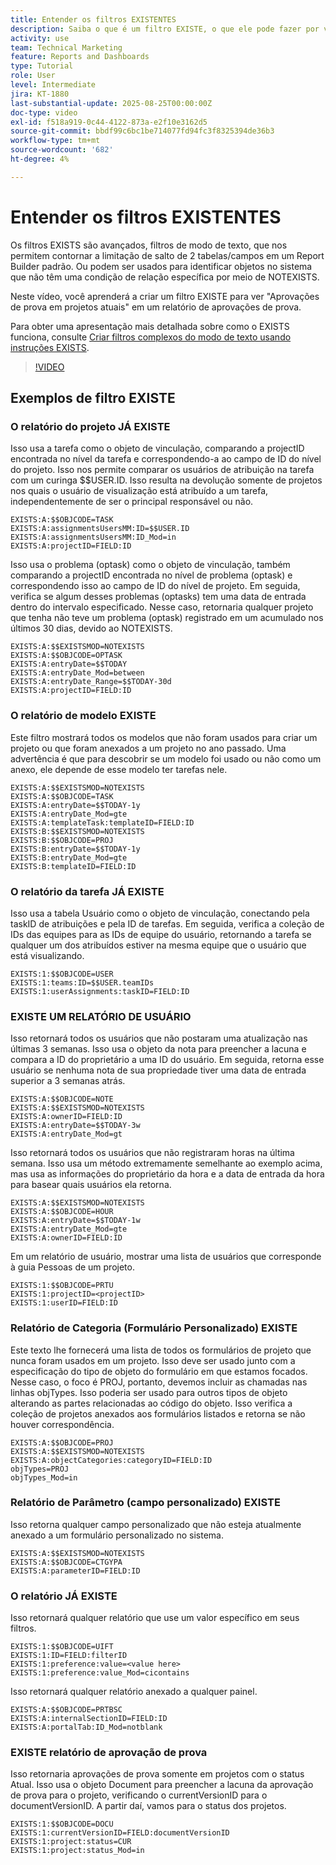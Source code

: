 ```yaml
---
title: Entender os filtros EXISTENTES
description: Saiba o que é um filtro EXISTE, o que ele pode fazer por você e como criá-lo do zero. Além disso, veja vários exemplos úteis de filtros EXISTE.
activity: use
team: Technical Marketing
feature: Reports and Dashboards
type: Tutorial
role: User
level: Intermediate
jira: KT-1880
last-substantial-update: 2025-08-25T00:00:00Z
doc-type: video
exl-id: f518a919-0c44-4122-873a-e2f10e3162d5
source-git-commit: bbdf99c6bc1be714077fd94fc3f8325394de36b3
workflow-type: tm+mt
source-wordcount: '682'
ht-degree: 4%

---
```


# Entender os filtros EXISTENTES

Os filtros EXISTS são avançados, filtros de modo de texto, que nos permitem contornar a limitação de salto de 2 tabelas/campos em um Report Builder padrão. Ou podem ser usados para identificar objetos no sistema que não têm uma condição de relação específica por meio de NOTEXISTS.

Neste vídeo, você aprenderá a criar um filtro EXISTE para ver &quot;Aprovações de prova em projetos atuais&quot; em um relatório de aprovações de prova.

Para obter uma apresentação mais detalhada sobre como o EXISTS funciona, consulte [Criar filtros complexos do modo de texto usando instruções EXISTS](https://experienceleague.adobe.com/en/docs/workfront/using/reporting/reports/text-mode/create-complex-text-mode-filters-using-exists-statements).

>[!VIDEO](https://video.tv.adobe.com/v/3471181/?quality=12&learn=on&enablevpops=1)

## Exemplos de filtro EXISTE

### O relatório do projeto JÁ EXISTE

Isso usa a tarefa como o objeto de vinculação, comparando a projectID encontrada no nível da tarefa e correspondendo-a ao campo de ID do nível do projeto. Isso nos permite comparar os usuários de atribuição na tarefa com um curinga $$USER.ID. Isso resulta na devolução somente de projetos nos quais o usuário de visualização está atribuído a um
tarefa, independentemente de ser o principal responsável ou não.

```
EXISTS:A:$$OBJCODE=TASK
EXISTS:A:assignmentsUsersMM:ID=$$USER.ID
EXISTS:A:assignmentsUsersMM:ID_Mod=in
EXISTS:A:projectID=FIELD:ID
```


Isso usa o problema (optask) como o objeto de vinculação, também comparando a projectID encontrada no nível de problema (optask) e correspondendo isso ao campo de ID do nível de projeto. Em seguida, verifica se algum desses problemas (optasks) tem uma data de entrada dentro do intervalo especificado. Nesse caso, retornaria qualquer projeto que tenha
não teve um problema (optask) registrado em um acumulado nos últimos 30 dias, devido ao NOTEXISTS.

```
EXISTS:A:$$EXISTSMOD=NOTEXISTS
EXISTS:A:$$OBJCODE=OPTASK
EXISTS:A:entryDate=$$TODAY
EXISTS:A:entryDate_Mod=between
EXISTS:A:entryDate_Range=$$TODAY-30d
EXISTS:A:projectID=FIELD:ID
```

### O relatório de modelo EXISTE

Este filtro mostrará todos os modelos que não foram usados para criar um projeto ou que foram anexados a um projeto no ano passado. Uma advertência é que para descobrir se um modelo foi usado ou não como um anexo, ele depende de esse modelo ter tarefas nele.

```
EXISTS:A:$$EXISTSMOD=NOTEXISTS
EXISTS:A:$$OBJCODE=TASK
EXISTS:A:entryDate=$$TODAY-1y
EXISTS:A:entryDate_Mod=gte
EXISTS:A:templateTask:templateID=FIELD:ID
EXISTS:B:$$EXISTSMOD=NOTEXISTS
EXISTS:B:$$OBJCODE=PROJ
EXISTS:B:entryDate=$$TODAY-1y
EXISTS:B:entryDate_Mod=gte
EXISTS:B:templateID=FIELD:ID
```

### O relatório da tarefa JÁ EXISTE

Isso usa a tabela Usuário como o objeto de vinculação, conectando pela taskID de atribuições e pela ID de tarefas. Em seguida, verifica a coleção de IDs das equipes para as IDs de equipe do usuário, retornando a tarefa se qualquer um dos atribuídos estiver na mesma equipe que o usuário que está visualizando.

```
EXISTS:1:$$OBJCODE=USER
EXISTS:1:teams:ID=$$USER.teamIDs
EXISTS:1:userAssignments:taskID=FIELD:ID
```

### EXISTE UM RELATÓRIO DE USUÁRIO

Isso retornará todos os usuários que não postaram uma atualização nas últimas 3 semanas. Isso usa o objeto da nota para preencher a lacuna e compara a ID do proprietário a uma ID do usuário. Em seguida, retorna esse usuário se nenhuma nota de sua propriedade tiver uma data de entrada superior a 3 semanas atrás.

```
EXISTS:A:$$OBJCODE=NOTE
EXISTS:A:$$EXISTSMOD=NOTEXISTS
EXISTS:A:ownerID=FIELD:ID
EXISTS:A:entryDate=$$TODAY-3w
EXISTS:A:entryDate_Mod=gt
```

Isso retornará todos os usuários que não registraram horas na última semana. Isso usa um método extremamente semelhante ao exemplo acima, mas usa as informações do proprietário da hora e a data de entrada da hora para basear quais usuários ela retorna.

```
EXISTS:A:$$EXISTSMOD=NOTEXISTS
EXISTS:A:$$OBJCODE=HOUR
EXISTS:A:entryDate=$$TODAY-1w
EXISTS:A:entryDate_Mod=gte
EXISTS:A:ownerID=FIELD:ID
```

Em um relatório de usuário, mostrar uma lista de usuários que corresponde à guia Pessoas de um projeto.

```
EXISTS:1:$$OBJCODE=PRTU
EXISTS:1:projectID=<projectID>
EXISTS:1:userID=FIELD:ID
```

### Relatório de Categoria (Formulário Personalizado) EXISTE

Este texto lhe fornecerá uma lista de todos os formulários de projeto que nunca foram usados em um projeto. Isso deve ser usado junto com a especificação do tipo de objeto do formulário em que estamos focados. Nesse caso, o foco é PROJ, portanto, devemos incluir as chamadas nas linhas objTypes. Isso poderia ser usado
para outros tipos de objeto alterando as partes relacionadas ao código do objeto. Isso verifica a coleção de projetos anexados aos formulários listados e retorna se não houver correspondência.

```
EXISTS:A:$$OBJCODE=PROJ
EXISTS:A:$$EXISTSMOD=NOTEXISTS
EXISTS:A:objectCategories:categoryID=FIELD:ID
objTypes=PROJ
objTypes_Mod=in
```

### Relatório de Parâmetro (campo personalizado) EXISTE

Isso retorna qualquer campo personalizado que não esteja atualmente anexado a um formulário personalizado no sistema.

```
EXISTS:A:$$EXISTSMOD=NOTEXISTS
EXISTS:A:$$OBJCODE=CTGYPA
EXISTS:A:parameterID=FIELD:ID
```

### O relatório JÁ EXISTE

Isso retornará qualquer relatório que use um valor específico em seus filtros.

```
EXISTS:1:$$OBJCODE=UIFT
EXISTS:1:ID=FIELD:filterID
EXISTS:1:preference:value=<value here>
EXISTS:1:preference:value_Mod=cicontains
```

Isso retornará qualquer relatório anexado a qualquer painel.

```
EXISTS:A:$$OBJCODE=PRTBSC
EXISTS:A:internalSectionID=FIELD:ID
EXISTS:A:portalTab:ID_Mod=notblank
```

### EXISTE relatório de aprovação de prova

Isso retornaria aprovações de prova somente em projetos com o status Atual. Isso usa o objeto Document para preencher a lacuna da aprovação de prova para o projeto, verificando o currentVersionID para o documentVersionID. A partir daí, vamos para o status dos projetos.

```
EXISTS:1:$$OBJCODE=DOCU
EXISTS:1:currentVersionID=FIELD:documentVersionID
EXISTS:1:project:status=CUR
EXISTS:1:project:status_Mod=in
```
